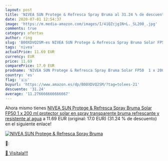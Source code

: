 ```yaml
---
layout: post
title: 'NIVEA SUN Protege & Refresca Spray Bruma al 31.24 % de descuento'
date: 2020-07-01 12:54:37
image: 'https://m.media-amazon.com/images/I/41QZcjg1N+L._SL200_.jpg'
comments: true
category: ofertas
author: ring
slug: 'B00XDVQ2SM-es NIVEA SUN Protege & Refresca Spray Bruma Solar FP50 1 x...'
tags: 'nivea'
actualPrice: 11.69 EUR
currency: EUR
price: 11.69
comparePrice: 17.0 EUR
prodname: 'NIVEA SUN Protege & Refresca Spray Bruma Solar FP50  1 x 200 ml   protector solar en spray transparente  bruma refrescante y resistente al agua'
country: 'es'
flag: '🇪🇸'
buyurl: 'https://www.amazon.es/dp/B00XDVQ2SM/?tag=tolees-21'
descuento: '31.24'
average: '11.276666666666667'
---
```


Ahora mismo tienes [NIVEA SUN Protege & Refresca Spray Bruma Solar FP50  1 x 200 ml   protector solar en spray transparente  bruma refrescante y resistente al agua](https://www.amazon.es/dp/B00XDVQ2SM/?tag=tolees-21) a 11.69 EUR (original: 17.0 EUR) (31.24 %  de descuento) en el siguiente enlace!

[![NIVEA SUN Protege & Refresca Spray Bruma](https://m.media-amazon.com/images/I/41QZcjg1N+L._SL200_.jpg)](https://www.amazon.es/dp/B00XDVQ2SM/?tag=tolees-21)

🔎:


[🛒 Visítala!!!](https://www.amazon.es/dp/B00XDVQ2SM/?tag=tolees-21)

